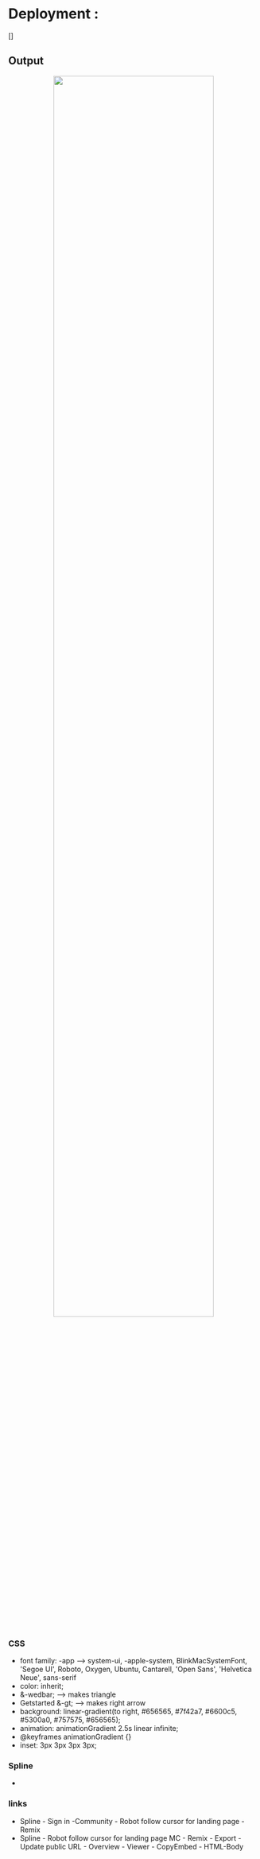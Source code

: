 # Deployment : 
[]

<h2>Output</h2>
<p align="center">
  <img src="" alt="" width="80%">
</p>

<h3>CSS</h3>
<ul>
   <li>font family: -app --> system-ui, -apple-system, BlinkMacSystemFont, 'Segoe UI', Roboto, Oxygen, Ubuntu, Cantarell, 'Open Sans', 'Helvetica Neue', sans-serif</li> 
   <li>color: inherit;</li>
   <li>&-wedbar; --> makes triangle</li>
   <li>Getstarted &-gt; --> makes right arrow</li>
   <li>background: linear-gradient(to right, #656565, #7f42a7, #6600c5, #5300a0, #757575, #656565);</li>
   <li>animation: animationGradient 2.5s linear infinite;</li>
   <li>@keyframes animationGradient {}</li>
   <li>inset: 3px 3px 3px 3px;</li>
</ul>

<h3>Spline</h3>
<ul>
  <li></li>
</ul>

<h3>links</h3>
<ul>
  <li>Spline - Sign in -Community - Robot follow cursor for landing page - Remix</li>
  <li>Spline - Robot follow cursor for landing page MC - Remix - Export - Update public URL - Overview - Viewer - CopyEmbed - HTML-Body</li>
</ul>
